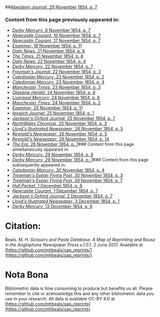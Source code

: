 ##[*Aberdeen Journal*, 29 November 1854, p. 7](https://mhbeals.github.io/sap_html/Aberdeen-Journal/Aberdeen-Journal-29-November-1854-p-7)

### Content from this page previously appeared in:
+ [*Derby Mercury*, 8 November 1854, p. 7](https://mhbeals.github.io/sap_html/Derby-Mercury/Derby-Mercury-8-November-1854-p-7)
+ [*Newcastle Courant*, 10 November 1854, p. 7](https://mhbeals.github.io/sap_html/Newcastle-Courant/Newcastle-Courant-10-November-1854-p-7)
+ [*Newcastle Courant*, 17 November 1854, p. 7](https://mhbeals.github.io/sap_html/Newcastle-Courant/Newcastle-Courant-17-November-1854-p-7)
+ [*Examiner*, 18 November 1854, p. 11](https://mhbeals.github.io/sap_html/Examiner/Examiner-18-November-1854-p-11)
+ [*Daily News*, 21 November 1854, p. 6](https://mhbeals.github.io/sap_html/Daily-News/Daily-News-21-November-1854-p-6)
+ [*The Times*, 21 November 1854, p. 8](https://mhbeals.github.io/sap_html/The-Times/The-Times-21-November-1854-p-8)
+ [*Daily News*, 22 November 1854, p. 4](https://mhbeals.github.io/sap_html/Daily-News/Daily-News-22-November-1854-p-4)
+ [*Derby Mercury*, 22 November 1854, p. 7](https://mhbeals.github.io/sap_html/Derby-Mercury/Derby-Mercury-22-November-1854-p-7)
+ [*Freeman's Journal*, 22 November 1854, p. 3](https://mhbeals.github.io/sap_html/Freeman's-Journal/Freeman's-Journal-22-November-1854-p-3)
+ [*Caledonian Mercury*, 23 November 1854, p. 2](https://mhbeals.github.io/sap_html/Caledonian-Mercury/Caledonian-Mercury-23-November-1854-p-2)
+ [*Caledonian Mercury*, 23 November 1854, p. 4](https://mhbeals.github.io/sap_html/Caledonian-Mercury/Caledonian-Mercury-23-November-1854-p-4)
+ [*Manchester Times*, 23 November 1854, p. 3](https://mhbeals.github.io/sap_html/Manchester-Times/Manchester-Times-23-November-1854-p-3)
+ [*Glasgow Herald*, 24 November 1854, p. 6](https://mhbeals.github.io/sap_html/Glasgow-Herald/Glasgow-Herald-24-November-1854-p-6)
+ [*Liverpool Mercury*, 24 November 1854, p. 6](https://mhbeals.github.io/sap_html/Liverpool-Mercury/Liverpool-Mercury-24-November-1854-p-6)
+ [*Manchester Times*, 24 November 1854, p. 2](https://mhbeals.github.io/sap_html/Manchester-Times/Manchester-Times-24-November-1854-p-2)
+ [*Examiner*, 25 November 1854, p. 11](https://mhbeals.github.io/sap_html/Examiner/Examiner-25-November-1854-p-11)
+ [*Ipswich Journal*, 25 November 1854, p. 1](https://mhbeals.github.io/sap_html/Ipswich-Journal/Ipswich-Journal-25-November-1854-p-1)
+ [*Jackson's Oxford Journal*, 25 November 1854, p. 7](https://mhbeals.github.io/sap_html/Jackson's-Oxford-Journal/Jackson's-Oxford-Journal-25-November-1854-p-7)
+ [*NorthWales Chronicle*, 25 November 1854, p. 3](https://mhbeals.github.io/sap_html/NorthWales-Chronicle/NorthWales-Chronicle-25-November-1854-p-3)
+ [*Lloyd's Illustrated Newspaper*, 26 November 1854, p. 5](https://mhbeals.github.io/sap_html/Lloyd's-Illustrated-Newspaper/Lloyd's-Illustrated-Newspaper-26-November-1854-p-5)
+ [*Reynold's Newspaper*, 26 November 1854, p. 5](https://mhbeals.github.io/sap_html/Reynold's-Newspaper/Reynold's-Newspaper-26-November-1854-p-5)
+ [*Reynold's Newspaper*, 26 November 1854, p. 14](https://mhbeals.github.io/sap_html/Reynold's-Newspaper/Reynold's-Newspaper-26-November-1854-p-14)
+ [*The Era*, 26 November 1854, p. 7](https://mhbeals.github.io/sap_html/The-Era/The-Era-26-November-1854-p-7)### Content from this page simeltaneously appeared in:
+ [*Derby Mercury*, 29 November 1854, p. 6](https://mhbeals.github.io/sap_html/Derby-Mercury/Derby-Mercury-29-November-1854-p-6)
+ [*Derby Mercury*, 29 November 1854, p. 7](https://mhbeals.github.io/sap_html/Derby-Mercury/Derby-Mercury-29-November-1854-p-7)### Content from this page subsequently appeared in:
+ [*Caledonian Mercury*, 30 November 1854, p. 4](https://mhbeals.github.io/sap_html/Caledonian-Mercury/Caledonian-Mercury-30-November-1854-p-4)
+ [*Trewman's Exeter Flying Post*, 30 November 1854, p. 3](https://mhbeals.github.io/sap_html/Trewman's-Exeter-Flying-Post/Trewman's-Exeter-Flying-Post-30-November-1854-p-3)
+ [*Trewman's Exeter Flying Post*, 30 November 1854, p. 7](https://mhbeals.github.io/sap_html/Trewman's-Exeter-Flying-Post/Trewman's-Exeter-Flying-Post-30-November-1854-p-7)
+ [*Hull Packet*, 1 December 1854, p. 6](https://mhbeals.github.io/sap_html/Hull-Packet/Hull-Packet-1-December-1854-p-6)
+ [*Newcastle Courant*, 1 December 1854, p. 7](https://mhbeals.github.io/sap_html/Newcastle-Courant/Newcastle-Courant-1-December-1854-p-7)
+ [*Jackson's Oxford Journal*, 2 December 1854, p. 7](https://mhbeals.github.io/sap_html/Jackson's-Oxford-Journal/Jackson's-Oxford-Journal-2-December-1854-p-7)
+ [*Lloyd's Illustrated Newspaper*, 3 December 1854, p. 1](https://mhbeals.github.io/sap_html/Lloyd's-Illustrated-Newspaper/Lloyd's-Illustrated-Newspaper-3-December-1854-p-1)
+ [*Derby Mercury*, 13 December 1854, p. 6](https://mhbeals.github.io/sap_html/Derby-Mercury/Derby-Mercury-13-December-1854-p-6)
                    
# Citation: 

Beals. M. H. *Scissors and Paste Database: A Map of Reprinting and Reuse in the Anglophone Newspaper Press v.1.0.1.* 2 June 2017. Available at [https://github.com/mhbeals/sap_reprints/](https://github.com/mhbeals/sap_reprints/). 
                    
# Nota Bona

Bibliometric data is time consuming to produce but benefits us all. Please remember to cite or acknowledge this and any other bibliometric data you use in your research. All data is available CC-BY 4.0 at [https://github.com/mhbeals/sap_reprints](https://github.com/mhbeals/sap_reprints)